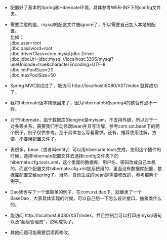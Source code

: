 * 配置好了基本的Spring和Hibernate环境，具体参考WEB-INF下的config文件夹。  
* 需要注意的是，mysql的配置文件被ignore了，所以需要自己加入本地的配置。    
比如：  
jdbc.user=root   
jdbc.password=root    
jdbc.driverClass=com.mysql.jdbc.Driver    
jdbc.jdbcUrl=jdbc:mysql://localhost:3306/mysql?useUnicode=true&characterEncoding=UTF-8     
jdbc.initPoolSize=20    
jdbc.maxPoolSize=50
* Spring MVC测试过了，能访问 http://localhost:8080/XST/index 就算成功了。   

* 我将hibernate版本降低回来了，因为hibernate5和spring4的整合有点不一样。
* 对于hibernate，由于数据库的engine是myisam，不支持外键，所以对于一对多等关系，需要我们手动修改bean并且写注解，参考com.xst.bean下的两个例子。例子仅供参考，至于具体怎么写看需求。还有，推荐使用注解，方便，不要用配置文件了。
* 表很多，bean（或者叫entity）可以用hibernate  tools生成，使用这个插件的时候，选择hibernate配置文件去选择config文件夹下的hibernate.cfg.tools.xml，这个里面的数据库、用户名、密码改成自己本机的。而这个配置文件hibernate.cfg.xml是系统用的，里面没有数据库配置，数据库配置交给spring了。当然，自动生成的bean是需要修改的，参考那两个例子。
* Dao我也写了一个很简单的例子，在com.xst.dao下，就继承了一个BaseDao，大家具体实现的时候，可以自己想一下怎么设计接口、抽象类什么的。
* 能访问 http://localhost:8080/XST/index，并且控制台可以打印出mysql语句以及“超级管理员”，说明成功了。
* 其他问题可能需要后续再修改。

